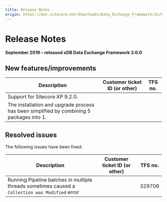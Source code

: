 ```yaml
---
title: Release Notes
origin: https://dev.sitecore.net/Downloads/Data_Exchange_Framework/3x/Data_Exchange_Framework_300/Release_Notes
---
```


# Release Notes

**September 2019 – released xDB Data Exchange Framework 3.0.0**

## New features/improvements

 | Description | Customer ticket ID (or other) | TFS no. |
 | --- | --- | --- |
 | ​​Support for Sitecore XP 9.2.0. |  |  |
 | The installation and upgrade process has been simplified by combining 5 packages into 1. |  |  |

## Resolved issues

The following issues have been fixed:

 | Description | Customer ticket ID (or other) | TFS no. |
 | --- | --- | --- |
 | Running Pipeline batches in multiple threads sometimes caused a `Collection was Modified` error |  | 329706 |
